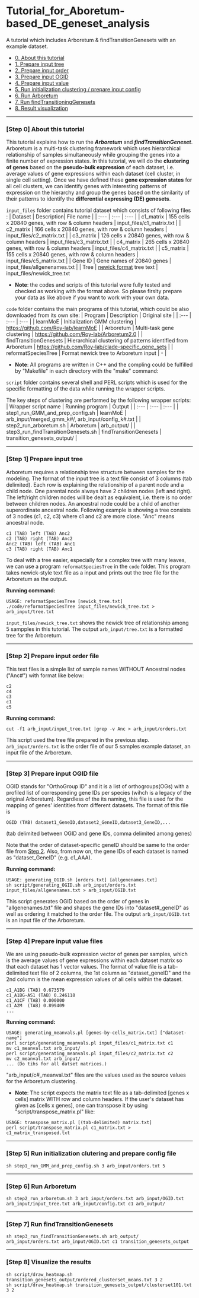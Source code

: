 # Tutorial_for_Aboretum-based_DE_geneset_analysis
A tutorial which includes Arboretum &amp; findTransitionGenesets with an example dataset.

- [0. About this tutorial](#step-0-about-this-tutorial)
- [1. Prepare input tree](#step-1-prepare-input-tree)
- [2. Prepare input order](#step-2-prepare-input-order-file)
- [3. Prepare input OGID](#step-3-prepare-input-OGID-file)
- [4. Prepare input value](#step-4-prepare-input-value-files)
- [5. Run initialization clustering / prepare input config](#step-5-run-initialization-clutering-and-prepare-config-file)
- [6. Run Arboretum](#step-6-run-arboretum)
- [7. Run findTransitioningGenesets](#step-7-run-findTransitionGenesets)
- [8. Result visualization](#step-8-visualize-the-results)

---

### \[Step 0\] About this tutorial

This tutorial explains how to run the ***Arboretum*** and ***findTransitionGeneset***. Arboretum is a multi-task clustering framework which uses hierarchical relationship of samples simultaneously while grouping the genes into a finite number of expression states. In this tutorial, we will do the **clustering of genes** based on the **pseudo-bulk expression** of each dataset, i.e. average values of gene expressions within each dataset (cell cluster, in single cell setting). Once we have defined these **gene expression states** for all cell clusters, we can identify genes with interesting patterns of expression on the hierarchy and group the genes based on the similarity of their patterns to identify the **differential expressing (DE) genesets**. 

`input_files` folder contains tutorial dataset which consists of following files :
| Dataset | Description| File name | 
| :---    | :---  | :--- |
| c1_matrix | 155 cells x 20840 genes, with row & column headers | input_files/c1_matrix.txt |
| c2_matrix | 166 cells x 20840 genes, with row & column headers | input_files/c2_matrix.txt |
| c3_matrix | 126 cells x 20840 genes, with row & column headers | input_files/c3_matrix.txt |
| c4_matrix | 265 cells x 20840 genes, with row & column headers | input_files/c4_matrix.txt |
| c5_matrix | 155 cells x 20840 genes, with row & column headers | input_files/c5_matrix.txt |
| Gene ID | Gene names of 20840 genes | input_files/allgenenames.txt |
| Tree | [newick format](https://evolution.genetics.washington.edu/phylip/newicktree.html) tree text | input_files/newick_tree.txt 

- **Note**: the codes and scripts of this tutorial were fully tested and checked as working with the format above. So please firslty prepare your data as like above if you want to work with your own data.

`code` folder contains the main programs of this tutorial, which could be also downloaded from its own site:
| Program | Description | Original site |
| :---    | :---  | :--- |
| learnMoE | Initialization GMM clustering | https://github.com/Roy-lab/learnMoE |
| Arboretum | Multi-task gene clustering | https://github.com/Roy-lab/Arboretum2.0 |
| findTransitionGenesets | Hierarchical clustering of patterns identified from Arboretum | https://github.com/Roy-lab/clade-specific_gene_sets |
| reformatSpeciesTree | Format newick tree to Arboretum input | - |

- **Note**: All programs are written in C++ and the compling could be fulfilled by "Makefile" in each directory with the "make" command:


`script` folder contains several shell and PERL scripts which is used for the specific formatting of the data while running the wrapper scripts.

The key steps of clustering are performed by the following wrapper scripts:
| Wrapper script name | Running program | Output |
| :---    | :---  | :--- |
| step1_run_GMM_and_prep_config.sh | learnMoE | arb_input/merged_gmm_k#/, arb_input/config_k#.txt |
| step2_run_arboretum.sh | Arboretum | arb_output/ |
| step3_run_findTransitionGenesets.sh | findTransitionGenesets | transition_genesets_output/ |

---

### \[Step 1\] Prepare input tree

Arboretum requires a relationship tree structure between samples for the modeling. The format of the input tree is a text file consist of 3 columns (tab delimited). Each row is explaining the relationship of a parent node and a child node. One parental node always have 2 children nodes (left and right). The left/right children nodes will be dealt as equivalent, i.e. there is no order between children nodes. An ancestral node could be a child of another superordinate ancestral node. Following example is showing a tree consists of 3 nodes (c1, c2, c3) where c1 and c2 are more close. "Anc" means ancestral node.
```
c1 (TAB) left (TAB) Anc2
c2 (TAB) right (TAB) Anc2
Anc2 (TAB) left (TAB) Anc1
c3 (TAB) right (TAB) Anc1
```

To deal with a tree easier, especially for a complex tree with many leaves, we can use a program `reformatSpeciesTree` in the `code` folder. This program takes newick-style text file as a input and prints out the tree file for the Arboretum as the output. 

**Running command:**
```
USAGE: reformatSpeciesTree [newick_tree.txt]
./code/reformatSpeciesTree input_files/newick_tree.txt > arb_input/tree.txt
```
`input_files/newick_tree.txt` shows the newick tree of relationship among 5 sampples in this tutorial. The output `arb_input/tree.txt` is a formatted tree for the Arboretum.

---

### \[Step 2\] Prepare input order file

This text files is a simple list of sample names WITHOUT Ancestral nodes ("Anc#") with format like below:
```
c2
c4
c3
c1
c5
```

**Running command:**
```
cut -f1 arb_input/input_tree.txt |grep -v Anc > arb_input/orders.txt
```
This script used the tree file prepared in the previous step. `arb_input/orders.txt` is the order file of our 5 samples example dataset, an input file of the Arboretum.

---

### \[Step 3\] Prepare input OGID file

OGID stands for "OrthoGroup ID" and it is a list of orthogroups(OGs) with a profiled list of corresponding gene IDs per species (wihch is a legacy of the original Arboretum). Regardless of the its naming, this file is used for the mapping of genes' identities from different datasets.
The format of this file is 
```
OGID (TAB) dataset1_GeneID,dataset2_GeneID,dataset3_GeneID,... 
```
(tab delimited between OGID and gene IDs, comma delimited among genes)

Note that the order of dataset-specific geneID should be same to the order file from [Step 2](#step-2-prepare-input-order-file). Also, from now on, the gene IDs of each dataset is named as "dataset_GeneID" (e.g. c1_AAA).

**Running command:**
```
USAGE: generating_OGID.sh [orders.txt] [allgenenames.txt]
sh script/generating_OGID.sh arb_input/orders.txt input_files/allgenenames.txt > arb_input/OGID.txt
```
This script generates OGID based on the order of genes in "allgenenames.txt" file and shapes the gene IDs into "dataset#_geneID" as well as ordering it matched to the order file. The output `arb_input/OGID.txt` is an input file of the Arboretum.

---

### \[Step 4\] Prepare input value files

We are using pseudo-bulk expression vector of genes per samples, which is the average values of gene expressions within each dataset matrix so that each dataset has 1 vector values. The format of value file is a tab-delimited text file of 2 columns, the 1st column as "dataset_geneID" and the 2nd column is the mean expression values of all cells within the dataset. 
```
c1_A1BG	(TAB) 0.673579
c1_A1BG-AS1 (TAB) 0.246118
c1_A1CF (TAB) 0.000000
c1_A2M  (TAB) 0.899409
...
```

**Running command:**
```
USAGE: generating_meanvals.pl [genes-by-cells_matrix.txt] ["dataset-name"]
perl script/generating_meanvals.pl input_files/c1_matrix.txt c1
mv c1_meanval.txt arb_input/
perl script/generating_meanvals.pl input_files/c2_matrix.txt c2
mv c2_meanval.txt arb_input/
... (Do tihs for all datset matrices.)
```
"arb_input/c#_meanval.txt" files are the values used as the source values for the Arboretum clustering.
- **Note**: The script expects the matrix text file as a tab-delimited [genes x cells] matrix WITH row and column headers. If the user's dataset has given as [cells x genes], one can transpose it by using "script/transpose_matrix.pl" like:
```
USAGE: transpose_matrix.pl [(tab-delimited) matrix.txt]
perl script/transpose_matrix.pl c1_matrix.txt > c1_matrix_transposed.txt
```

---

### \[Step 5\] Run initialization clutering and prepare config file

```
sh step1_run_GMM_and_prep_config.sh 3 arb_input/orders.txt 5
```


---

### \[Step 6\] Run Arboretum

```
sh step2_run_arboretum.sh 3 arb_input/orders.txt arb_input/OGID.txt arb_input/input_tree.txt arb_input/config.txt c1 arb_output/
```

---

### \[Step 7\] Run findTransitionGenesets

```
sh step3_run_findTransitionGenesets.sh arb_output/ arb_input/orders.txt arb_input/OGID.txt c1 transition_genesets_output

```

---

### \[Step 8\] Visualize the results

```
sh script/draw_heatmap.sh transition_genesets_output/ordered_clusterset_means.txt 3 2
sh script/draw_heatmap.sh transition_genesets_output/clusterset101.txt 3 2
```
